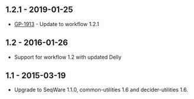 ## 1.2.1 - 2019-01-25
- [GP-1913](https://jira.oicr.on.ca/browse/GP-1913) - Update to workflow 1.2.1
## 1.2 - 2016-01-26
- Support for workflow 1.2 with updated Delly
## 1.1 - 2015-03-19
- Upgrade to SeqWare 1.1.0, common-utilities 1.6 and decider-utilities 1.6.
